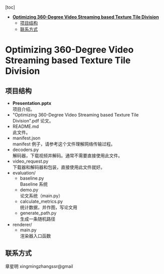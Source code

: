 
[toc]
- [**Optimizing 360-Degree Video Streaming based Texture Tile Division**](#optimizing-360-degree-video-streaming-based-texture-tile-division)
  - [项目结构](#项目结构)
  - [联系方式](#联系方式)

# **Optimizing 360-Degree Video Streaming based Texture Tile Division**


## 项目结构

- **Presentation.pptx**  
  项目介绍。
- "Optimizing 360-Degree Video Streaming based Texture Tile Division".pdf
  论文。
- README.md  
  此文件。
- manifest.json  
  manifest 例子，请参考这个文件理解网络传输过程。
- decoders.py  
  解码器，下载视频并解码。通常不需要直接使用此文件。
- video_request.py  
  下载器和解码器和包装，直接使用此文件就好。
- evaluation/
  - baseline.py  
    Baseline 系统
  - demo.py  
    论文系统（main.py）
  - calculate_metrics.py  
    统计数据，并作图，写论文用
  - generate_path.py  
    生成一条随机路径
- renderer/
  - main.py  
    渲染器入口函数

## 联系方式

章星明 xingmingzhangssr@gmail
